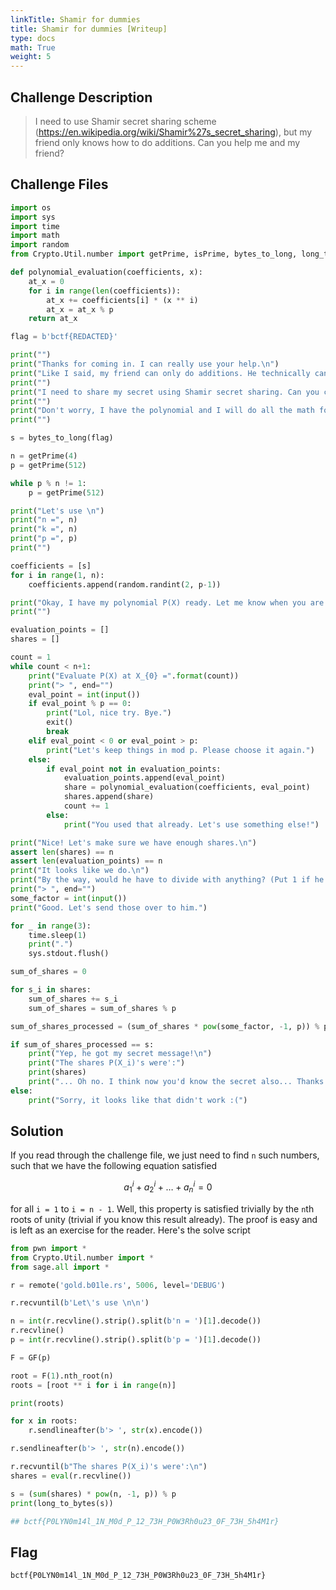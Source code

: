 ```yaml
---
linkTitle: Shamir for dummies
title: Shamir for dummies [Writeup]
type: docs
math: True
weight: 5
---
```

## Challenge Description

> I need to use Shamir secret sharing scheme (https://en.wikipedia.org/wiki/Shamir%27s_secret_sharing), but my friend only knows how to do additions. Can you help me and my friend?

## Challenge Files 
```python {filename=main.py, linenos=table}
import os
import sys
import time
import math
import random
from Crypto.Util.number import getPrime, isPrime, bytes_to_long, long_to_bytes

def polynomial_evaluation(coefficients, x):
	at_x = 0
	for i in range(len(coefficients)):
		at_x += coefficients[i] * (x ** i)
		at_x = at_x % p
	return at_x

flag = b'bctf{REDACTED}'

print("")
print("Thanks for coming in. I can really use your help.\n")
print("Like I said, my friend can only do additions. He technically can do division but he says he can only do it once a day.")
print("")
print("I need to share my secret using Shamir secret sharing. Can you craft the shares, in a way that my friend can recover it?\n")
print("")
print("Don't worry, I have the polynomial and I will do all the math for you.")
print("")

s = bytes_to_long(flag)

n = getPrime(4)
p = getPrime(512)

while p % n != 1:
    p = getPrime(512)

print("Let's use \n")
print("n =", n)
print("k =", n)
print("p =", p)
print("")

coefficients = [s]
for i in range(1, n):
	coefficients.append(random.randint(2, p-1))

print("Okay, I have my polynomial P(X) ready. Let me know when you are ready to generate shares with me.\n")
print("")

evaluation_points = []
shares = []

count = 1
while count < n+1:
	print("Evaluate P(X) at X_{0} =".format(count))
	print("> ", end="")
	eval_point = int(input())
	if eval_point % p == 0:
		print("Lol, nice try. Bye.")
		exit()
		break
	elif eval_point < 0 or eval_point > p:
		print("Let's keep things in mod p. Please choose it again.")
	else:
		if eval_point not in evaluation_points:
			evaluation_points.append(eval_point)
			share = polynomial_evaluation(coefficients, eval_point)
			shares.append(share)
			count += 1
		else:
			print("You used that already. Let's use something else!")

print("Nice! Let's make sure we have enough shares.\n")
assert len(shares) == n
assert len(evaluation_points) == n
print("It looks like we do.\n")
print("By the way, would he have to divide with anything? (Put 1 if he does not have to)")
print("> ", end="")
some_factor = int(input())
print("Good. Let's send those over to him.")

for _ in range(3):
	time.sleep(1)
	print(".")
	sys.stdout.flush()

sum_of_shares = 0

for s_i in shares:
	sum_of_shares += s_i
	sum_of_shares = sum_of_shares % p

sum_of_shares_processed = (sum_of_shares * pow(some_factor, -1, p)) % p

if sum_of_shares_processed == s:
	print("Yep, he got my secret message!\n")
	print("The shares P(X_i)'s were':")
	print(shares)
	print("... Oh no. I think now you'd know the secret also... Thanks again though.")
else:
	print("Sorry, it looks like that didn't work :(")

```
## Solution
If you read through the challenge file, we just need to find `n` such numbers, such that we have the following equation satisfied

$$
    a_1^{i} + a_2^{i} + \ldots + a_{n}^{i} = 0
$$

for all `i = 1` to `i = n - 1`. Well, this property is satisfied trivially by the `n`th roots of unity (trivial if you know this result already). The proof is easy and is left as an exercise for the reader. Here's the solve script

```python {filename=solve.py, linenos=table}
from pwn import *
from Crypto.Util.number import *
from sage.all import *

r = remote('gold.b01le.rs', 5006, level='DEBUG')

r.recvuntil(b'Let\'s use \n\n')

n = int(r.recvline().strip().split(b'n = ')[1].decode())
r.recvline()
p = int(r.recvline().strip().split(b'p = ')[1].decode())

F = GF(p)

root = F(1).nth_root(n)
roots = [root ** i for i in range(n)]

print(roots)

for x in roots:
    r.sendlineafter(b'> ', str(x).encode())

r.sendlineafter(b'> ', str(n).encode())

r.recvuntil(b"The shares P(X_i)'s were':\n")
shares = eval(r.recvline())

s = (sum(shares) * pow(n, -1, p)) % p
print(long_to_bytes(s))

## bctf{P0LYN0m14l_1N_M0d_P_12_73H_P0W3Rh0u23_0F_73H_5h4M1r}
```

## Flag
```
bctf{P0LYN0m14l_1N_M0d_P_12_73H_P0W3Rh0u23_0F_73H_5h4M1r}
```
